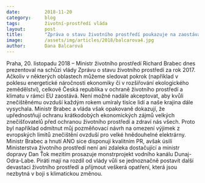 ```yaml
---
date:         2018-11-20
category:     blog
tags:         životní-prostředí vláda
layout:       post
title:        "Zpráva o stavu životního prostředí poukazuje na zaostávání v ochraně přírody, jenom PR stačit nebude, komentuje poslankyně Dana Balcarová"
image:        /assets/img/articles/2018/balcarova4.jpg
author:       Dana Balcarová
---
```


Praha, 20. listopadu 2018 – Ministr životního prostředí Richard Brabec dnes prezentoval na schůzi vlády Zprávu o stavu životního prostředí za rok 2017. Ačkoliv v některých oblastech můžeme sledovat pokrok (například v poklesu energetické náročnosti ekonomiky či v rozšiřování ekologického zemědělství), celkově Česká republika v ochraně životního prostředí a klimatu v rámci EU zaostává. Není možné nadále akceptovat, aby kvůli znečištěnému ovzduší každým rokem umíraly tisíce lidí a naše krajina dále vysychala. Ministr Brabec a vláda však opakovaně dokazují, že upřednostňují ochranu krátkodobých ekonomických zájmů velkých znečišťovatelů před ochranou životního prostředí a zdraví nás všech. Proto byl například odmítnut můj pozměňovací návrh na omezení výjimek z evropských limitů znečištění ovzduší pro velké hnědouhelné elektrárny. Ministr Brabec a hnutí ANO sice disponují kvalitním PR, avšak úsilí Ministerstva životního prostředí není ani zdaleka dostačující a ministr dopravy Dan Ťok mezitím prosazuje monstrprojekt vodního kanálu Dunaj-Odra-Labe. Piráti mají na rozdíl od vlády vůli se jednoznačně postavit další devastaci životního prostředí a přijmout veškerá opatření, která jsou nezbytná v boji s klimatickou změnou.
